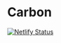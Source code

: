 # Carbon
[![Netlify Status](https://api.netlify.com/api/v1/badges/70dae849-689f-4d1c-8ebc-8352a7d2326b/deploy-status)](https://app.netlify.com/sites/practical-panini-7d31c0/deploys)
